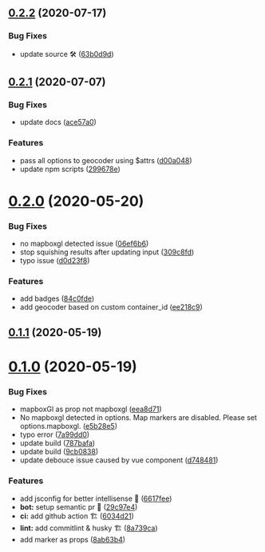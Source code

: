 ## [0.2.2](https://github.com/geospoc/v-mapbox-geocoder/compare/v0.2.1...v0.2.2) (2020-07-17)


### Bug Fixes

* update source 🛠 ([63b0d9d](https://github.com/geospoc/v-mapbox-geocoder/commit/63b0d9dd7c4c0926cf33e91317bcf82fd2917a1a))



## [0.2.1](https://github.com/geospoc/v-mapbox-geocoder/compare/v0.2.0...v0.2.1) (2020-07-07)


### Bug Fixes

* update docs ([ace57a0](https://github.com/geospoc/v-mapbox-geocoder/commit/ace57a0d582288e826cee6c9cc9867ddb8b27b51))


### Features

* pass all options to geocoder using $attrs ([d00a048](https://github.com/geospoc/v-mapbox-geocoder/commit/d00a04863e9e6f9f9863643a37a7ddaa795b6c46))
* update npm scripts ([299678e](https://github.com/geospoc/v-mapbox-geocoder/commit/299678ed51a55f082ec2f796921e9da429952ae6))



<a name="0.2.0"></a>
# [0.2.0](https://github.com/geospoc/v-mapbox-geocoder/compare/v0.1.1...v0.2.0) (2020-05-20)


### Bug Fixes

* no mapboxgl detected issue ([06ef6b6](https://github.com/geospoc/v-mapbox-geocoder/commit/06ef6b6))
* stop squishing results after updating input ([309c8fd](https://github.com/geospoc/v-mapbox-geocoder/commit/309c8fd))
* typo issue ([d0d23f8](https://github.com/geospoc/v-mapbox-geocoder/commit/d0d23f8))


### Features

* add badges ([84c0fde](https://github.com/geospoc/v-mapbox-geocoder/commit/84c0fde))
* add geocoder based on custom container_id ([ee218c9](https://github.com/geospoc/v-mapbox-geocoder/commit/ee218c9))



<a name="0.1.1"></a>
## [0.1.1](https://github.com/geospoc/v-mapbox-geocoder/compare/0.2.0...0.1.1) (2020-05-19)



<a name="0.1.0"></a>
# [0.1.0](https://github.com/geospoc/v-mapbox-geocoder/compare/0.2.0...0.1.0) (2020-05-19)


### Bug Fixes

* mapboxGl as prop not mapboxgl ([eea8d71](https://github.com/geospoc/v-mapbox-geocoder/commit/eea8d71))
* No mapboxgl detected in options. Map markers are disabled. Please set options.mapboxgl. ([e5b28e5](https://github.com/geospoc/v-mapbox-geocoder/commit/e5b28e5))
* typo error ([7a99dd0](https://github.com/geospoc/v-mapbox-geocoder/commit/7a99dd0))
* update build ([787bafa](https://github.com/geospoc/v-mapbox-geocoder/commit/787bafa))
* update build ([9cb0838](https://github.com/geospoc/v-mapbox-geocoder/commit/9cb0838))
* update debouce issue caused by vue component ([d748481](https://github.com/geospoc/v-mapbox-geocoder/commit/d748481))


### Features

* add jsconfig for better intellisense 🔌 ([6617fee](https://github.com/geospoc/v-mapbox-geocoder/commit/6617fee))
* **bot:** setup semantic pr 🤖 ([29c97e4](https://github.com/geospoc/v-mapbox-geocoder/commit/29c97e4))
* **ci:** add github action 🏗 ([6034d21](https://github.com/geospoc/v-mapbox-geocoder/commit/6034d21))
* **lint:** add commitlint & husky 🏗 ([8a739ca](https://github.com/geospoc/v-mapbox-geocoder/commit/8a739ca))
* add marker as props ([8ab63b4](https://github.com/geospoc/v-mapbox-geocoder/commit/8ab63b4))




